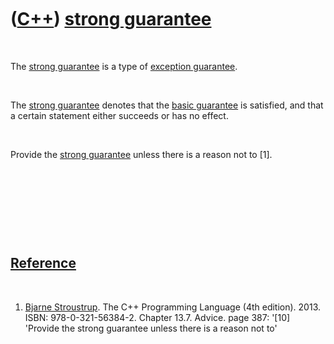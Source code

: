 
 

 

 

 

 

([C++](Cpp.md)) [strong guarantee](CppStrongGuarantee.md)
===========================================================

 

The [strong guarantee](CppStrongGuarantee.md) is a type of [exception
guarantee](CppExceptionGuarantee.md).

 

The [strong guarantee](CppStrongGuarantee.md) denotes that the [basic
guarantee](CppBasicGuarantee.md) is satisfied, and that a certain
statement either succeeds or has no effect.

 

Provide the [strong guarantee](CppStrongGuarantee.md) unless there is a
reason not to \[1\].

 

 

 

 

[Reference](CppReferences.md)
------------------------------

 

1.  [Bjarne Stroustrup](CppBjarneStroustrup.md). The C++ Programming
    Language (4th edition). 2013. ISBN: 978-0-321-56384-2. Chapter 13.7.
    Advice. page 387: '\[10\] 'Provide the strong guarantee unless there
    is a reason not to'

 

 

 

 

 

 

